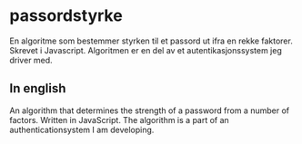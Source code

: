 # passordstyrke
En algoritme som bestemmer styrken til et passord ut ifra en rekke faktorer. Skrevet i Javascript. Algoritmen er en del av et autentikasjonssystem jeg driver med.

## In english
An algorithm that determines the strength of a password from a number of factors. Written in JavaScript. The algorithm is a part of an authenticationsystem I am developing.
